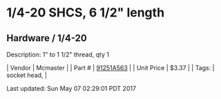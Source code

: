 # 1/4-20 SHCS, 6 1/2" length
## Hardware / 1/4-20
Description: 	1" to 1 1/2" thread, qty 1 

| Vendor | Mcmaster | 
| Part # | [91251A563](https://www.mcmaster.com/#91251A563) | 
| Unit Price | $3.37 | 
| Tags: | socket head,  | 

Last updated: Sun May 07 02:29:01 PDT 2017